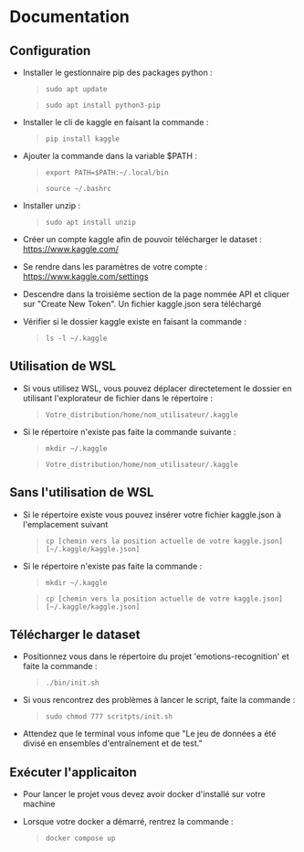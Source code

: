 # Documentation

## Configuration 
- Installer le gestionnaire pip des packages python :
    > `sudo apt update` 

    > `sudo apt install python3-pip`

- Installer le cli de kaggle en faisant la commande :
    > `pip install kaggle`

- Ajouter la commande dans la variable $PATH :
    > `export PATH=$PATH:~/.local/bin`

    > `source ~/.bashrc`

- Installer unzip :
    > `sudo apt install unzip`

- Créer un compte kaggle afin de pouvoir télécharger le dataset : https://www.kaggle.com/

- Se rendre dans les paramètres de votre compte : https://www.kaggle.com/settings

- Descendre dans la troisième section de la page nommée API et cliquer sur "Create New Token".
Un fichier kaggle.json sera téléchargé

- Vérifier si le dossier kaggle existe en faisant la commande :
    > `ls -l ~/.kaggle`

## Utilisation de WSL
- Si vous utilisez WSL, vous pouvez déplacer directetement le dossier en utilisant l'explorateur de fichier dans le répertoire :
    > `Votre_distribution/home/nom_utilisateur/.kaggle`

- Si le répertoire n'existe pas faite la commande suivante :
    > `mkdir ~/.kaggle`

    > `Votre_distribution/home/nom_utilisateur/.kaggle`

## Sans l'utilisation de WSL
- Si le répertoire existe vous pouvez insérer votre fichier kaggle.json à l'emplacement suivant 
    > `cp [chemin vers la position actuelle de votre kaggle.json] [~/.kaggle/kaggle.json]`

- Si le répertoire n'existe pas faite la commande :
    > `mkdir ~/.kaggle`

    > `cp [chemin vers la position actuelle de votre kaggle.json] [~/.kaggle/kaggle.json]`

## Télécharger le dataset
- Positionnez vous dans le répertoire du projet 'emotions-recognition' et faite la commande :
    > `./bin/init.sh`

- Si vous rencontrez des problèmes à lancer le script, faite la commande :
    > `sudo chmod 777 scritpts/init.sh`

- Attendez que le terminal vous infome que "Le jeu de données a été divisé en ensembles d'entraînement et de test."

## Exécuter l'applicaiton
- Pour lancer le projet vous devez avoir docker d'installé sur votre machine

- Lorsque votre docker a démarré, rentrez la commande :
    > `docker compose up`

